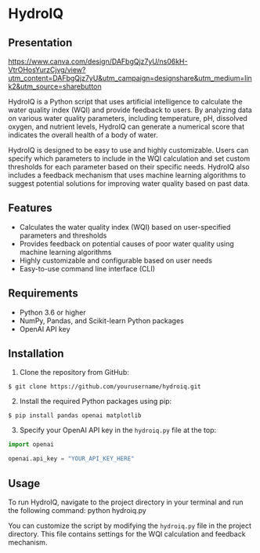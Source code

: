 # HydroIQ

## Presentation

https://www.canva.com/design/DAFbgQjz7yU/ns06kH-VtrOHosYurzCjvg/view?utm_content=DAFbgQjz7yU&utm_campaign=designshare&utm_medium=link2&utm_source=sharebutton

HydroIQ is a Python script that uses artificial intelligence to calculate the water quality index (WQI) and provide feedback to users. By analyzing data on various water quality parameters, including temperature, pH, dissolved oxygen, and nutrient levels, HydroIQ can generate a numerical score that indicates the overall health of a body of water.

HydroIQ is designed to be easy to use and highly customizable. Users can specify which parameters to include in the WQI calculation and set custom thresholds for each parameter based on their specific needs. HydroIQ also includes a feedback mechanism that uses machine learning algorithms to suggest potential solutions for improving water quality based on past data.

## Features

- Calculates the water quality index (WQI) based on user-specified parameters and thresholds
- Provides feedback on potential causes of poor water quality using machine learning algorithms
- Highly customizable and configurable based on user needs
- Easy-to-use command line interface (CLI)

## Requirements

- Python 3.6 or higher
- NumPy, Pandas, and Scikit-learn Python packages
- OpenAI API key

## Installation

1. Clone the repository from GitHub:
  
```console
$ git clone https://github.com/yourusername/hydroiq.git
```

2. Install the required Python packages using pip:
  
```console
$ pip install pandas openai matplotlib
```

3. Specify your OpenAI API key in the `hydroiq.py` file at the top:
```python
import openai

openai.api_key = "YOUR_API_KEY_HERE"
```

## Usage

To run HydroIQ, navigate to the project directory in your terminal and run the following command:
python hydroiq.py

You can customize the script by modifying the `hydroiq.py` file in the project directory. This file contains settings for the WQI calculation and feedback mechanism.
